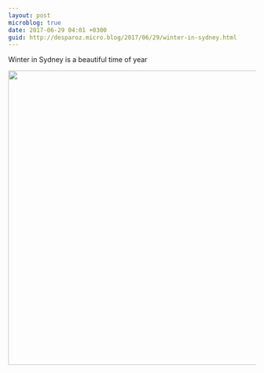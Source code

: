 ```yaml
---
layout: post
microblog: true
date: 2017-06-29 04:01 +0300
guid: http://desparoz.micro.blog/2017/06/29/winter-in-sydney.html
---
```

Winter in Sydney is a beautiful time of year

<img src="http://desparoz.me/uploads/2017/b42b09ebc0.jpg" width="600" height="600" style="height: auto" />
